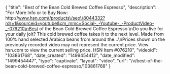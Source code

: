 {
    "title": "Best of the Bean Cold Brewed Coffee  Espresso",
    "description": "For More Info or to Buy Now: http:\/\/www.hsn.com\/products\/seo\/8044332?rdr=1&sourceid=youtube&cm_mmc=Social-_-Youtube-_-ProductVideo-_-076210\nBest of the Bean Cold Brewed Coffee  Espresso \nDo you live for your daily jolt? This cold brewed coffee takes it to the next level. Made from 100% hand selected Arabica beans from around the...\nPrices shown on the previously recorded video may not represent the current price.  View hsn.com to view the current selling price. HSN Item #076210",
    "videoid": "103861768",
    "date_created": "1499454412",
    "date_modified": "1499454447",
    "type": "captivate",
    "layout": "video",
    "url": "\/v\/best-of-the-bean-cold-brewed-coffee-espresso\/103861768"
}
